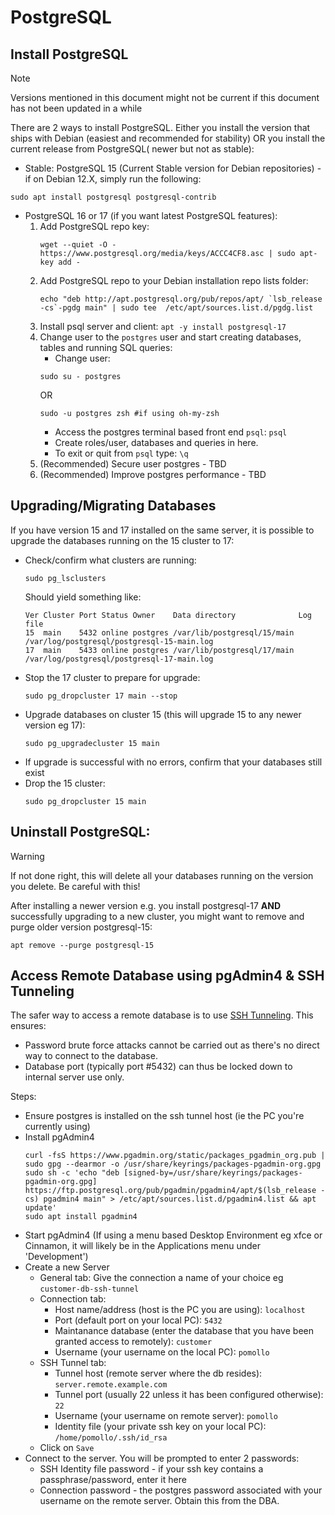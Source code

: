 # PostgreSQL

## Install PostgreSQL
> [!NOTE]
> Versions mentioned in this document might not be current if this document has not been updated in a while

There are 2 ways to install PostgreSQL. Either you install the version that ships with Debian (easiest and recommended for stability) OR you install the current release from PostgreSQL( newer but not as stable):
- Stable: PostgreSQL 15 (Current Stable version for Debian repositories) - if on Debian 12.X, simply run the following:
 ```
 sudo apt install postgresql postgresql-contrib
 ```
- PostgreSQL 16 or 17 (if you want latest PostgreSQL features):
   1. Add PostgreSQL repo key:
      ```
      wget --quiet -O - https://www.postgresql.org/media/keys/ACCC4CF8.asc | sudo apt-key add -
      ```
   2. Add PostgreSQL repo to your Debian installation repo lists folder:
      ```
      echo "deb http://apt.postgresql.org/pub/repos/apt/ `lsb_release -cs`-pgdg main" | sudo tee  /etc/apt/sources.list.d/pgdg.list
      ```
   3. Install psql server and client: `apt -y install postgresql-17`
   4. Change user to the `postgres` user and start creating databases, tables and running SQL queries:
      - Change user:
      ```
      sudo su - postgres
      ```
      OR
      ```
      sudo -u postgres zsh #if using oh-my-zsh
      ```
      - Access the postgres terminal based front end `psql`:
      `psql`
      - Create roles/user, databases and queries in here.
      - To exit or quit from `psql` type: `\q`
   4. (Recommended) Secure user postgres - TBD
   5. (Recommended) Improve postgres performance - TBD

## Upgrading/Migrating Databases
If you have version 15 and 17 installed on the same server, it is possible to upgrade the databases running on the 15 cluster to 17:
- Check/confirm what clusters are running:
  ```
  sudo pg_lsclusters
  ```
  Should yield something like:
  ```
  Ver Cluster Port Status Owner    Data directory              Log file
  15  main    5432 online postgres /var/lib/postgresql/15/main /var/log/postgresql/postgresql-15-main.log
  17  main    5433 online postgres /var/lib/postgresql/17/main /var/log/postgresql/postgresql-17-main.log
  ```
- Stop the 17 cluster to prepare for upgrade:
  ```
  sudo pg_dropcluster 17 main --stop
  ```
- Upgrade databases on cluster 15 (this will upgrade 15 to any newer version eg 17):
  ```
  sudo pg_upgradecluster 15 main
  ```
- If upgrade is successful with no errors, confirm that your databases still exist
- Drop the 15 cluster:
  ```
  sudo pg_dropcluster 15 main
  ```

## Uninstall PostgreSQL:
> [!WARNING]
> If not done right, this will delete all your databases running on the version you delete. Be careful with this!

After installing a newer version e.g. you install postgresql-17 **AND** successfully upgrading to a new cluster, you might want to remove and purge older version postgresql-15:
```
apt remove --purge postgresql-15
```

## Access Remote Database using pgAdmin4 & SSH Tunneling
The safer way to access a remote database is to use [SSH Tunneling](https://en.wikipedia.org/wiki/Tunneling_protocol#Secure_Shell_tunneling). This ensures:
- Password brute force attacks cannot be carried out as there's no direct way to connect to the database.
- Database port (typically port #5432) can thus be locked down to internal server use only.

Steps:
- Ensure postgres is installed on the ssh tunnel host (ie the PC you're currently using)
- Install pgAdmin4
  ```
  curl -fsS https://www.pgadmin.org/static/packages_pgadmin_org.pub | sudo gpg --dearmor -o /usr/share/keyrings/packages-pgadmin-org.gpg
  sudo sh -c 'echo "deb [signed-by=/usr/share/keyrings/packages-pgadmin-org.gpg] https://ftp.postgresql.org/pub/pgadmin/pgadmin4/apt/$(lsb_release -cs) pgadmin4 main" > /etc/apt/sources.list.d/pgadmin4.list && apt update'
  sudo apt install pgadmin4
  ```
- Start pgAdmin4 (If using a menu based Desktop Environment eg xfce or Cinnamon, it will likely be in the Applications menu under 'Development')
- Create a new Server
  - General tab: Give the connection a name of your choice eg `customer-db-ssh-tunnel`
  - Connection tab:
    - Host name/address (host is the PC you are using): `localhost`
    - Port (default port on your local PC): `5432`
    - Maintanance database (enter the database that you have been granted access to remotely): `customer`
    - Username (your username on the local PC): `pomollo`
  - SSH Tunnel tab:
    - Tunnel host (remote server where the db resides): `server.remote.example.com`
    - Tunnel port (usually 22 unless it has been configured otherwise): `22`
    - Username (your username on remote server): `pomollo`
    - Identity file (your private ssh key on your local PC): `/home/pomollo/.ssh/id_rsa`
  - Click on `Save`
- Connect to the server. You will be prompted to enter 2 passwords:
  - SSH Identity file password - if your ssh key contains a passphrase/password, enter it here
  - Connection password - the postgres password associated with your username on the remote server. Obtain this from the DBA.
